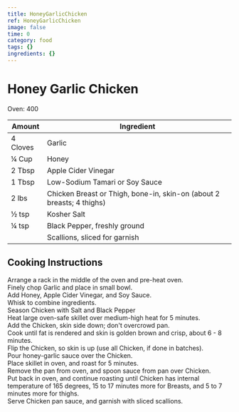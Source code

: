 ```yaml
---
title: HoneyGarlicChicken
ref: HoneyGarlicChicken
image: false
time: 0
category: food
tags: {}
ingredients: {}
---
```

# Honey Garlic Chicken  
  
Oven:  400  
  
|Amount | Ingredient|  
|----|----|  
4 Cloves | Garlic  
¼ Cup | Honey  
2 Tbsp | Apple Cider Vinegar  
1 Tbsp | Low-Sodium Tamari or Soy Sauce  
2 lbs | Chicken Breast or Thigh, bone-in, skin-on (about 2 breasts; 4 thighs)  
½ tsp | Kosher Salt  
¼ tsp | Black Pepper, freshly ground  
|| Scallions, sliced for garnish  
  
## Cooking Instructions  
  
Arrange a rack in the middle of the oven and pre-heat oven.  
Finely chop Garlic and place in small bowl.  
Add Honey, Apple Cider Vinegar, and Soy Sauce.  
Whisk to combine ingredients.  
Season Chicken with Salt and Black Pepper  
Heat large oven-safe skillet over medium-high heat for 5 minutes.  
Add the Chicken, skin side down; don't overcrowd pan.  
Cook until fat is rendered and skin is golden brown and crisp, about 6 - 8 minutes.  
Flip the Chicken, so skin is up (use all Chicken, if done in batches).  
Pour honey-garlic sauce over the Chicken.  
Place skillet in oven, and roast for 5 minutes.  
Remove the pan from oven, and spoon sauce from pan over Chicken.  
Put back in oven, and continue roasting until Chicken has internal temperature of 165 degrees, 15 to 17 minutes more for Breasts, and 5 to 7 minutes more for thighs.  
Serve Chicken pan sauce, and garnish with sliced scallions.  
  
  
  
  